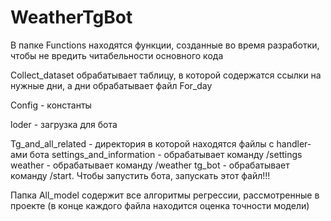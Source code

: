 # WeatherTgBot
В папке Functions находятся функции, созданные во время разработки, чтобы не вредить читабельности основного кода

Collect_dataset обрабатывает таблицу, в которой содержатся ссылки на нужные дни, а дни обрабатывает файл For_day

Config - константы

loder - загрузка для бота

Tg_and_all_related - директория в которой находятся файлы с handler-ами бота
  settings_and_information - обрабатывает команду /settings
  weather - обрабатывает команду /weather
  tg_bot - обрабатывает команду /start. Чтобы запустить бота, запускать этот файл!!!

Папка All_model содержит все алгоритмы регрессии, рассмотренные в проекте (в конце каждого файла находится оценка точности модели)
